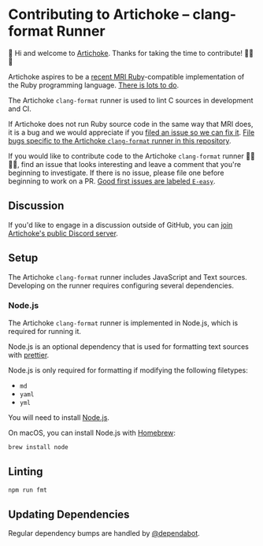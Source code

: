 # Contributing to Artichoke – clang-format Runner

👋 Hi and welcome to [Artichoke]. Thanks for taking the time to contribute!
💪💎🙌

Artichoke aspires to be a [recent MRI Ruby][mri-target]-compatible
implementation of the Ruby programming language. [There is lots to do].

[mri-target]:
  https://github.com/artichoke/artichoke/blob/trunk/RUBYSPEC.md#mri-target

The Artichoke `clang-format` runner is used to lint C sources in development and
CI.

If Artichoke does not run Ruby source code in the same way that MRI does, it is
a bug and we would appreciate if you [filed an issue so we can fix it]. [File
bugs specific to the Artichoke `clang-format` runner in this repository].

If you would like to contribute code to the Artichoke `clang-format` runner
👩‍💻👨‍💻, find an issue that looks interesting and leave a comment that you're
beginning to investigate. If there is no issue, please file one before beginning
to work on a PR. [Good first issues are labeled `E-easy`].

## Discussion

If you'd like to engage in a discussion outside of GitHub, you can [join
Artichoke's public Discord server].

## Setup

The Artichoke `clang-format` runner includes JavaScript and Text sources.
Developing on the runner requires configuring several dependencies.

### Node.js

The Artichoke `clang-format` runner is implemented in Node.js, which is required
for running it.

Node.js is an optional dependency that is used for formatting text sources with
[prettier].

Node.js is only required for formatting if modifying the following filetypes:

- `md`
- `yaml`
- `yml`

You will need to install [Node.js].

On macOS, you can install Node.js with [Homebrew]:

```sh
brew install node
```

## Linting

```sh
npm run fmt
```

## Updating Dependencies

Regular dependency bumps are handled by [@dependabot].

[artichoke]: https://github.com/artichoke
[there is lots to do]: https://github.com/artichoke/artichoke/issues
[filed an issue so we can fix it]:
  https://github.com/artichoke/artichoke/issues/new
[file bugs specific to the artichoke `clang-format` runner in this repository]:
  https://github.com/artichoke/clang-format/issues/new
[good first issues are labeled `e-easy`]:
  https://github.com/artichoke/clang-format/labels/E-easy
[join artichoke's public discord server]: https://discord.gg/QCe2tp2
[prettier]: https://prettier.io/
[node.js]: https://nodejs.org/en/download/package-manager
[homebrew]: https://docs.brew.sh/Installation
[@dependabot]: https://dependabot.com/
